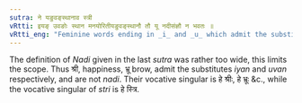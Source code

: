 ```yaml
---
sutra: ने यङुवङ्स्थानाव स्त्री
vRtti: इयङ् उवङोः स्थान मनयोरितीयङुवङ्स्थानौ तौ यू नदीसंज्ञौ न भवतः ॥
vRtti_eng: "Feminine words ending in _i_ and _u_ which admit the substitute (इयङ्) _iyan_ and (उवङ्) _uvan_ (VI. 4. 77) are not called _Nadi_; except the word _stri_, (which is called _nadi_) notwithstanding its substituting _iyan_."
---
```

The definition of _Nadi_ given in the last _sutra_ was rather too wide, this limits the scope. Thus श्री, happiness, भ्रू brow, admit the substitutes _iyan_ and _uvan_ respectively, and are not _nadi_. Their vocative singular is हे श्रीः, हे भ्रूः &c., while the vocative singular of _stri_ is हे स्त्रि.

